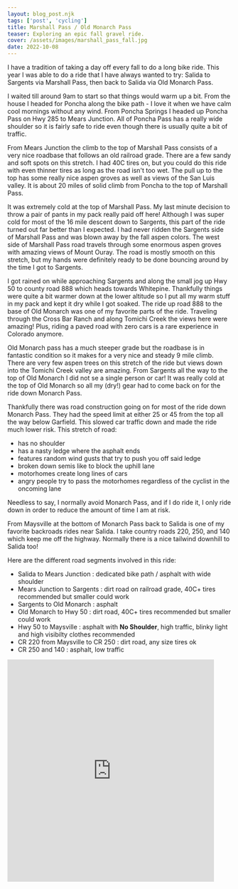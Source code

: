 ```yaml
---
layout: blog_post.njk
tags: ['post', 'cycling']
title: Marshall Pass / Old Monarch Pass
teaser: Exploring an epic fall gravel ride. 
cover: /assets/images/marshall_pass_fall.jpg
date: 2022-10-08
---
```


I have a tradition of taking a day off every fall to do a long bike ride. This year I was able to do a ride that I have always wanted to try: Salida to Sargents via Marshall Pass, then back to Salida via Old Monarch Pass. 

I waited till around 9am to start so that things would warm up a bit. From the house I headed for Poncha along the bike path - I love it when we have calm cool mornings without any wind. From Poncha Springs I headed up Poncha Pass on Hwy 285 to Mears Junction. All of Poncha Pass has a really wide shoulder so it is fairly safe to ride even though there is usually quite a bit of traffic.

From Mears Junction the climb to the top of Marshall Pass consists of a very nice roadbase that follows an old railroad grade. There are a few sandy and soft spots on this stretch. I had 40C tires on, but you could do this ride with even thinner tires as long as the road isn't too wet. The pull up to the top has some really nice aspen groves as well as views of the San Luis valley. It is about 20 miles of solid climb from Poncha to the top of Marshall Pass.

It was extremely cold at the top of Marshall Pass. My last minute decision to throw a pair of pants in my pack really paid off here! Although I was super cold for most of the 16 mile descent down to Sargents, this part of the ride turned out far better than I expected. I had never ridden the Sargents side of Marshall Pass and was blown away by the fall aspen colors. The west side of Marshall Pass road travels through some enormous aspen groves with amazing views of Mount Ouray. The road is mostly smooth on this stretch, but my hands were definitely ready to be done bouncing around by the time I got to Sargents.

I got rained on while approaching Sargents and along the small jog up Hwy 50 to county road 888 which heads towards Whitepine. Thankfully things were quite a bit warmer down at the lower altitude so I put all my warm stuff in my pack and kept it dry while I got soaked. The ride up road 888 to the base of Old Monarch was one of my favorite parts of the ride. Traveling through the Cross Bar Ranch and along Tomichi Creek the views here were amazing! Plus, riding a paved road with zero cars is a rare experience in Colorado anymore.

Old Monarch pass has a much steeper grade but the roadbase is in fantastic condition so it makes for a very nice and steady 9 mile climb. There are very few aspen trees on this stretch of the ride but views down into the Tomichi Creek valley are amazing. From Sargents all the way to the top of Old Monarch I did not se a single person or car! It was really cold at the top of Old Monarch so all my (dry!) gear had to come back on for the ride down Monarch Pass.

Thankfully there was road construction going on for most of the ride down Monarch Pass. They had the speed limit at either 25 or 45 from the top all the way below Garfield. This slowed car traffic down and made the ride much lower risk. This stretch of road:
- has no shoulder
- has a nasty ledge where the asphalt ends
- features random wind gusts that try to push you off said ledge
- broken down semis like to block the uphill lane
- motorhomes create long lines of cars
- angry people try to pass the motorhomes regardless of the cyclist in the oncoming lane

Needless to say, I normally avoid Monarch Pass, and if I do ride it, I only ride down in order to reduce the amount of time I am at risk.

From Maysville at the bottom of Monarch Pass back to Salida is one of my favorite backroads rides near Salida. I take country roads 220, 250, and 140 which keep me off the highway. Normally there is a nice tailwind downhill to Salida too! 

Here are the different road segments involved in this ride:

- Salida to Mears Junction : dedicated bike path / asphalt with wide shoulder
- Mears Junction to Sargents : dirt road on railroad grade, 40C+ tires recommended but smaller could work
- Sargents to Old Monarch : asphalt
- Old Monarch to Hwy 50 : dirt road, 40C+ tires recommended but smaller could work
- Hwy 50 to Maysville : asphalt with **No Shoulder**, high traffic, blinky light and high visibilty clothes recommended
- CR 220 from Maysville to CR 250 : dirt road, any size tires ok
- CR 250 and 140 : asphalt, low traffic

<iframe src='https://connect.garmin.com/modern/activity/embed/9736510659' title='Marshall Pass / Old Monarch Pass Loop' width='465' height='500' frameborder='0'></iframe>